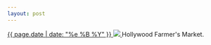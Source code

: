 ```yaml
---
layout: post
---
```


<p>
  <a href="/248">
    <time>{{ page.date | date: "%e %B %Y" }}</time>
    <img src="https://s3.amazonaws.com/life.aaronjgreenberg.com/248.jpg">
  </a>
  Hollywood Farmer's Market.
</p>
